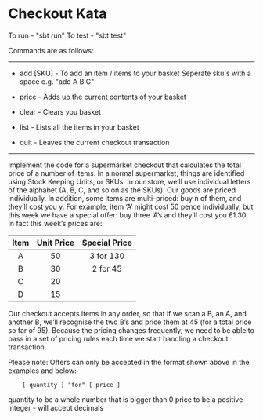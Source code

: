 # Checkout Kata

To run  - "sbt run"
To test - "sbt test"

Commands are as follows:
__________________________________________________________

 - add [SKU] - To add an item / items to your basket
               Seperate sku's with a space
               e.g. "add A B C"

 - price     - Adds up the current contents of
               your basket

 - clear     - Clears you basket

 - list      - Lists all the items in your basket

 - quit      - Leaves the current checkout transaction
__________________________________________________________

Implement the code for a supermarket checkout that calculates the total price of a number of items. 
In a normal supermarket, things are identified using Stock Keeping Units, or SKUs. In our store, 
we’ll use individual letters of the alphabet (A, B, C, and so on as the SKUs). Our goods are priced 
individually. In addition, some items are multi-priced: buy n of them, and they’ll cost you y. For 
example, item ‘A’ might cost 50 pence individually, but this week we have a special offer: buy three 
‘A’s and they’ll cost you £1.30. In fact this week’s prices are:

| Item | Unit Price | Special Price |
| :--: | :--------: | :-----------: |
| A    | 50         | 3 for 130     |
| B    | 30         | 2 for 45      |
| C    | 20         |               |
| D    | 15         |               |

Our checkout accepts items in any order, so that if we scan a B, an A, and another B, we’ll recognise 
the two B’s and price them at 45 (for a total price so far of 95). Because the pricing changes frequently, 
we need to be able to pass in a set of pricing rules each time we start handling a checkout transaction.

Please note: Offers can only be accepted in the format shown above in the examples and below: 
	
		[ quantity ] "for" [ price ]

quantity to be a whole number that is bigger than 0
price to be a positive integer - will accept decimals
